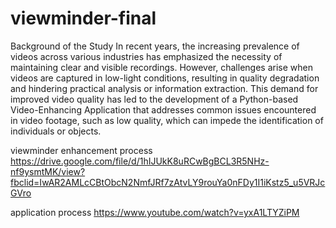 # viewminder-final

Background of the Study
In recent years, the increasing prevalence of videos across various industries has emphasized the necessity of maintaining clear and visible recordings. However, challenges arise when videos are captured in low-light conditions, resulting in quality degradation and hindering practical analysis or information extraction. This demand for improved video quality has led to the development of a Python-based Video-Enhancing Application that addresses common issues encountered in video footage, such as low quality, which can impede the identification of individuals or objects.



viewminder enhancement process
https://drive.google.com/file/d/1hIJUkK8uRCwBgBCL3R5NHz-nf9ysmtMK/view?fbclid=IwAR2AMLcCBtObcN2NmfJRf7zAtvLY9rouYa0nFDy1I1iKstz5_u5VRJcGVro

application process
https://www.youtube.com/watch?v=yxA1LTYZiPM

